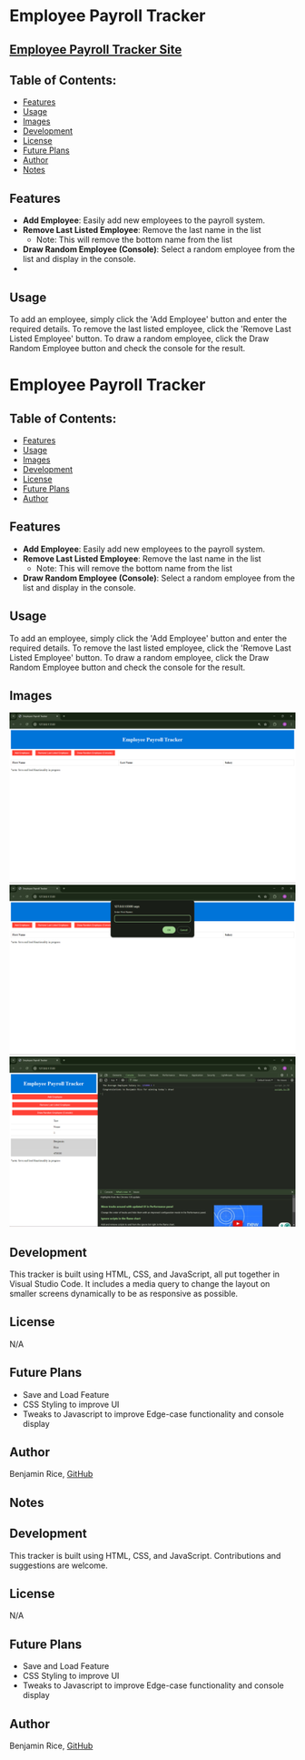 # Employee Payroll Tracker
## [Employee Payroll Tracker Site](https://benjr546.github.io/employeePayrollTracker/)

## Table of Contents:

- [Features](#features)
- [Usage](#usage)
- [Images](#images)
- [Development](#development)
- [License](#license)
- [Future Plans](#future-plans)
- [Author](#author)
- [Notes](#notes)
## Features
- **Add Employee**: Easily add new employees to the payroll system.
- **Remove Last Listed Employee**: Remove the last name in the list
    - Note: This will remove the bottom name from the list
- **Draw Random Employee (Console)**: Select a random employee from the list and display in the console.
-

## Usage
To add an employee, simply click the 'Add Employee' button and enter the required details. To remove the last listed employee, click the 'Remove Last Listed Employee' button. To draw a random employee, click the Draw Random Employee button and check the console for the result.

# Employee Payroll Tracker

## Table of Contents:
- [Features](#features)
- [Usage](#usage)
- [Images](#images)
- [Development](#development)
- [License](#license)
- [Future Plans](#future-plans)
- [Author](#author)

## Features
- **Add Employee**: Easily add new employees to the payroll system.
- **Remove Last Listed Employee**: Remove the last name in the list
    - Note: This will remove the bottom name from the list
- **Draw Random Employee (Console)**: Select a random employee from the list and display in the console.

## Usage
To add an employee, simply click the 'Add Employee' button and enter the required details. To remove the last listed employee, click the 'Remove Last Listed Employee' button. To draw a random employee, click the Draw Random Employee button and check the console for the result.


## Images
![Image 1](/assets/images/eptscreenshot1.png)
![Image 2](/assets/images/eptscreenshot2.png)
![Image 3](/assets/images/eptscreenshot3.png)

## Development
This tracker is built using HTML, CSS, and JavaScript, all put together in Visual Studio Code. It includes a media query to change the layout on smaller screens dynamically to be as responsive as possible.

## License
N/A

## Future Plans
* Save and Load Feature
* CSS Styling to improve UI
* Tweaks to Javascript to improve Edge-case functionality and console display

## Author
Benjamin Rice, [GitHub](https://github.com/BenJR546)

## Notes 


## Development
This tracker is built using HTML, CSS, and JavaScript. Contributions and suggestions are welcome.

## License
N/A

## Future Plans
* Save and Load Feature
* CSS Styling to improve UI
* Tweaks to Javascript to improve Edge-case functionality and console display

## Author
Benjamin Rice, [GitHub](https://github.com/BenJR546)
